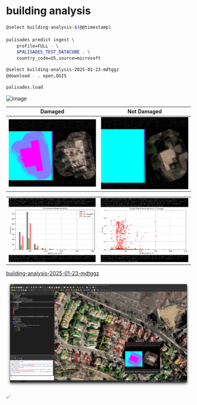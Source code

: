 # building analysis

```bash
@select building-analysis-$(@@timestamp)

palisades predict ingest \
    profile=FULL - \
    $PALISADES_TEST_DATACUBE . \
    country_code=US,source=microsoft
```

```bash
@select building-analysis-2025-01-23-mdtggz
@download - . open,QGIS
```

```python
palisades.load
```

![image](https://github.com/kamangir/assets/blob/main/palisades/building-analysis-4.png?raw=true)

| Damaged | Not Damaged |
|-|-|
| ![image](https://github.com/kamangir/assets/blob/main/palisades/building-analysis-2025-01-23-mdtggz/thumbnail-11-031311102213-103001010B9A1B00-103001010B9A1B00-visual-prediction000289.png?raw=true) | ![image](https://github.com/kamangir/assets/blob/main/palisades/building-analysis-2025-01-23-mdtggz/thumbnail-11-031311102213-103001010B9A1B00-103001010B9A1B00-visual-prediction000339.png?raw=true) |


| | |
|-|-|
| ![image](https://github.com/kamangir/assets/blob/main/palisades/building-analysis-2025-01-23-mdtggz/area-damage-histogram.png?raw=true) | ![image](https://github.com/kamangir/assets/blob/main/palisades/building-analysis-2025-01-23-mdtggz/area-damage-scatter.png?raw=true) |


[building-analysis-2025-01-23-mdtggz](https://kamangir-public.s3.ca-central-1.amazonaws.com/building-analysis-2025-01-23-mdtggz.tar.gz)

![image](https://github.com/kamangir/assets/blob/main/palisades/building-analysis-3.png?raw=true)

✅
